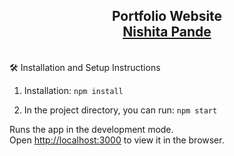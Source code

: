 <h2 align="center">
  Portfolio Website <br/>
  <a href="" target="_blank">Nishita Pande</a>
</h2>
<br/>
 🛠 Installation and Setup Instructions

1. Installation: `npm install`

2. In the project directory, you can run: `npm start`

Runs the app in the development mode.\
Open [http://localhost:3000](http://localhost:3000) to view it in the browser.

